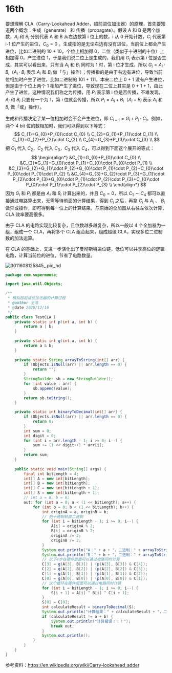 # 16th
要想理解 CLA（Carry-Lookahead Adder，超前进位加法器）的原理，首先要知道两个概念：生成（generate） 和 传播（propagate）。假设 A 和 B 是两个加数，$A_i$ 和 $B_i$ 分别代表 A 和 B 从右边数第 i 位上的数，i 从 0 开始计数，$C_i$ 代表第 i-1 位产生的进位，$C_0=0$ 。生成指的是无论右边有没有进位，当前位上都会产生进位，比如二进制的 10 + 10，个位上相加得 0，二位（类似于十进制的十位）上相加得 0，产生进位 1，于是我们说二位上是生成的，我们用 $G_i$ 表示第 i 位是否生成，其实可以看出来，只有当 $A_i$ 和 $B_i$ 同时为 1 时，第 i 位才生成，所以 $G_i = A_i \cdot B_i$（$A_i \cdot B_i$ 表示 $A_i$ 和 $B_i$ 做「与」操作）；传播指的是由于右边有进位，导致当前位相加时产生了进位，比如二进制的 101 + 111，本来二位上 0 + 1 没有产生进位，但是由于个位上两个 1 相加产生了进位，导致现在二位上其实是 0 + 1 + 1，由此产生了进位，这种情况我们称之为传播，用 $P_i$ 表示第 i 位是否传播，不难发现，$A_i$ 和 $B_i$ 只要有一个为 1，第 i 位就会传播，所以 $P_i=A_i + B_i$（$A_i + B_i$ 表示 $A_i$ 和 $B_i$ 做「或」操作）。

生成和传播决定了某一位相加时会不会产生进位，即 $C_{i+1}=G_i+P_i \cdot C_i$。例如，两个 4 bit 位的数相加时，我们可以得到以下等式：
$$
C_{1}=G_{0}+P_{0}\cdot C_{0} \\
C_{2}=G_{1}+P_{1}\cdot C_{1} \\
C_{3}=G_{2}+P_{2}\cdot C_{2} \\
C_{4}=G_{3}+P_{3}\cdot C_{3} \\
$$
把 $C_1$ 代入 $C_2$，$C_2$ 代入 $C_3$，$C_3$ 代入 $C_4$，可以得到下面这个展开的等式：
$$
\begin{align*}
&C_{1}=G_{0}+P_{0}\cdot C_{0} \\
&C_{2}=G_{1}+G_{0}\cdot P_{1}+C_{0}\cdot P_{0}\cdot P_{1} \\
&C_{3}=G_{2}+G_{1}\cdot P_{2}+G_{0}\cdot P_{1}\cdot P_{2}+C_{0}\cdot P_{0}\cdot P_{1}\cdot P_{2} \\
&C_{4}=G_{3}+G_{2}\cdot P_{3}+G_{1}\cdot P_{2}\cdot P_{3}+G_{0}\cdot P_{1}\cdot P_{2}\cdot P_{3}+C_{0}\cdot P_{0}\cdot P_{1}\cdot P_{2}\cdot P_{3} \\
\end{align*}
$$
因为 $G_i$ 和 $P_i$ 都是由 $A_i$ 和 $B_i$ 计算出来的，并且 $C_0=0$，所以 $C_1\sim C_4$ 都可以直接通过电路算出来，无需等待前面的计算结果，得到 $C_i$ 之后，再拿 $C_i$ 与 $A_i$ 、 $B_i$ 做异或操作，即可得到每一位上的计算结果。与原始的全加器从右往左依次计算，CLA 效率要高很多。

由于 CLA 的电路实现比较复杂，且位数越多越复杂，所以一般以 4 个全加器为一组，组成一个 CLA，再将多个 CLA 组合起来，组成超级 CLA，实现多位二进制数的加法运算。

在 CLA 的基础上，又进一步演化出了曼彻斯特进位链，低位可以共享高位的逻辑电路，计算当前位的进位，节省了电路数量。

![3011608125845_.pic_hd](https://tva1.sinaimg.cn/large/008eGmZEly1gnbbh6wg8bj30zk0lcq6f.jpg)

```java
package com.supermouse;

import java.util.Objects;

/**
 * 模拟超前进位加法器的计算过程
 * @author 王浩
 * @date 2020/12/16
 */
public class TestCLA {
    private static int p(int a, int b) {
        return a | b;
    }
    
    private static int g(int a, int b) {
        return a & b;
    }
    
    private static String arrayToString(int[] arr) {
        if (Objects.isNull(arr) || arr.length == 0) {
            return "";
        }
        StringBuilder sb = new StringBuilder();
        for (int value : arr) {
            sb.append(value);
        }
        return sb.toString();
    }

    private static int binaryToDecimal(int[] arr) {
        if (Objects.isNull(arr) || arr.length == 0) {
            return 0;
        }
        int sum = 0;
        int digit = 0;
        for (int i = arr.length - 1; i >= 0; i--) {
            sum += (1 << digit++) * arr[i];
        }
        return sum;
    }
    
    public static void main(String[] args) {
        final int bitLength = 4;
        int[] A = new int[bitLength];
        int[] B = new int[bitLength];
        int[] C = new int[bitLength + 1];
        int[] S = new int[bitLength + 1];
        // int a = 8, b = 6;
        out: for (int a = 0; a < (1 << bitLength); a++) {
            for (int b = 0; b < (1 << bitLength); b++) {
                int originA = a, originB = b;
                // 把十进制转成二进制
                for (int i = bitLength - 1; i >= 0; i--) {
                    A[i] = originA % 2;
                    B[i] = originB % 2;
                    originA /= 2;
                    originB /= 2;
                }
                System.out.println("A：" + a + "，二进制：" + arrayToString(A));
                System.out.println("B：" + b + "，二进制：" + arrayToString(B));
                // 以下4步在硬件层面可以通过电路同时计算
                C[3] = g(A[3], B[3]) | (p(A[3], B[3]) & C[4]);
                C[2] = g(A[2], B[2]) | (p(A[2], B[2]) & C[3]);
                C[1] = g(A[1], B[1]) | (p(A[1], B[1]) & C[2]);
                C[0] = g(A[0], B[0]) | (p(A[0], B[0]) & C[1]);
                // 这个循环在硬件层面可以通过电路同时计算
                for (int i = bitLength - 1; i >= 0; i--) {
                    S[i + 1] = A[i] ^ B[i] ^ C[i + 1];
                }
                S[0] = C[0];
                int calculateResult = binaryToDecimal(S);
                System.out.println("计算结果：" + calculateResult + "，二进制：" + arrayToString(S));
                if (calculateResult != a + b) {
                    System.out.println("计算错误！！！");
                    break out;
                }
                System.out.println();
            }
        }
    }
}
```

参考资料：https://en.wikipedia.org/wiki/Carry-lookahead_adder

